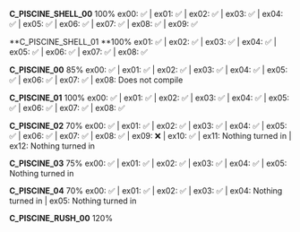 **C_PISCINE_SHELL_00** 100% 
ex00: ✅ | ex01: ✅ | ex02: ✅ | ex03: ✅ | ex04: ✅ | ex05: ✅ | ex06: ✅ | ex07: ✅ | ex08: ✅ | ex09: ✅

**C_PISCINE_SHELL_01 **100% 
ex01: ✅ | ex02: ✅ | ex03: ✅ | ex04: ✅ | ex05: ✅ | ex06: ✅ | ex07: ✅ | ex08: ✅

**C_PISCINE_00** 85% 
ex00: ✅ | ex01: ✅ | ex02: ✅ | ex03: ✅ | ex04: ✅ | ex05: ✅ | ex06: ✅ | ex07: ✅ | ex08: Does not compile

**C_PISCINE_01** 100% 
ex00: ✅ | ex01: ✅ | ex02: ✅ | ex03: ✅ | ex04: ✅ | ex05: ✅ | ex06: ✅ | ex07: ✅ | ex08: ✅

**C_PISCINE_02** 70% 
ex00: ✅ | ex01: ✅ | ex02: ✅ | ex03: ✅ | ex04: ✅ | ex05: ✅ | ex06: ✅ | ex07: ✅ | ex08: ✅ | ex09: ❌ | ex10: ✅ | ex11: Nothing turned in | ex12: Nothing turned in

**C_PISCINE_03** 75% 
ex00: ✅ | ex01: ✅ | ex02: ✅ | ex03: ✅ | ex04: ✅ | ex05: Nothing turned in

**C_PISCINE_04** 70% 
ex00: ✅ | ex01: ✅ | ex02: ✅ | ex03: ✅ | ex04: Nothing turned in | ex05: Nothing turned in

**C_PISCINE_RUSH_00** 120%
